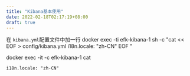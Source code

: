 ```yaml
---
title: "Kibana基本使用"
date: 2022-02-18T02:17:19+08:00
draft: true
---
```


在 `kibana.yml`配置文件中加一行
docker exec -ti efk-kibana-1 sh -c "cat << EOF > config/kibana.yml 
i18n.locale: \"zh-CN\"
EOF
"

docker exec -it -c efk-kibana-1 cat  

`i18n.locale: "zh-CN"`